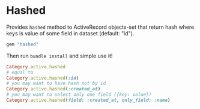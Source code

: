 # Hashed

Provides `hashed` method to ActiveRecord objects-set that return hash where keys is value of some field in dataset (default: "id").

```ruby
gem "hashed"
```

Then run `bundle install` and simple use it!

```ruby
Category.active.hashed
# equal to
Category.active.hashed(:id)
# you may want to have hash not by id
Category.active.hashed(:created_at)
# you may want to select only one field ({key: value})
Category.active.hashed(field: :created_at, only_field: :name)
```
